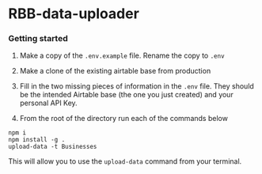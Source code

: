 # RBB-data-uploader

### Getting started
1. Make a copy of the `.env.example` file.  Rename the copy to `.env`
1. Make a clone of the existing airtable base from production
1. Fill in the two missing pieces of information in the `.env` file.  They should be the intended Airtable base (the one you just created) and your personal API Key.

1. From the root of the directory run each of the commands below

```
npm i
npm install -g .
upload-data -t Businesses
```

This will allow you to use the `upload-data` command from your terminal.
